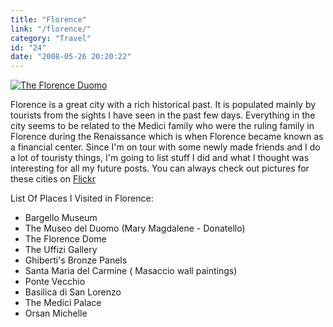 ```yaml
---
title: "Florence"
link: "/florence/"
category: "Travel"
id: "24"
date: "2008-05-26 20:20:22"
---
```


[![The Florence Duomo](/img/upload/dscn0419.jpg "The Florence Duomo")](/img/upload/dscn0419.jpg)

Florence is a great city with a rich historical past. It is populated mainly by tourists from the sights I have seen in
the past few days. Everything in the city seems to be related to the Medici family who were the ruling family in
Florence during the Renaissance which is when Florence became known as a financial center. Since I'm on tour with some
newly made friends and I do a lot of touristy things, I'm going to list stuff I did and what I thought was interesting
for all my future posts. You can always check out pictures for these cities on
[Flickr](https://www.flickr.com/photos/akshayp/collections/72157625388707246/)

List Of Places I Visited in Florence:

* Bargello Museum
* The Museo del Duomo (Mary Magdalene - Donatello)
* The Florence Dome
* The Uffizi Gallery
* Ghiberti's Bronze Panels
* Santa Maria del Carmine ( Masaccio wall paintings)
* Ponte Vecchio
* Basilica di San Lorenzo
* The Medici Palace
* Orsan Michelle
